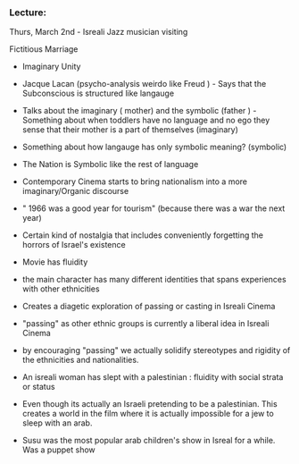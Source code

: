 ### Lecture:
Thurs, March 2nd - Isreali Jazz musician visiting

Fictitious Marriage
- Imaginary Unity
- Jacque Lacan (psycho-analysis weirdo like Freud ) - Says that the Subconscious is structured like langauge
- Talks about the imaginary ( mother) and the symbolic (father )
-Something about when toddlers have no language and no ego they sense that their mother is a part of themselves (imaginary)
- Something about how langauge has only symbolic meaning? (symbolic)
- The Nation is Symbolic like the rest of language
- Contemporary Cinema starts to bring nationalism into a more imaginary/Organic discourse

- " 1966 was a good year for tourism" (because there was a war the next year)
- Certain kind of nostalgia that includes conveniently forgetting the horrors of Israel's existence

- Movie has fluidity
- the main character has many different identities that spans experiences with other ethnicities
- Creates a diagetic exploration of passing or casting in Isreali Cinema
- "passing" as other ethnic groups is currently a liberal idea in Isreali Cinema
- by encouraging "passing" we actually solidify stereotypes and rigidity of the ethnicities and nationalities.
- An isreali woman has slept with a palestinian : fluidity with social strata or status
- Even though its actually an Israeli pretending to be a palestinian. This creates a world in the film where it is actually impossible for a jew to sleep with an arab.

- Susu was the most popular arab children's show in Isreal for a while. Was a puppet show